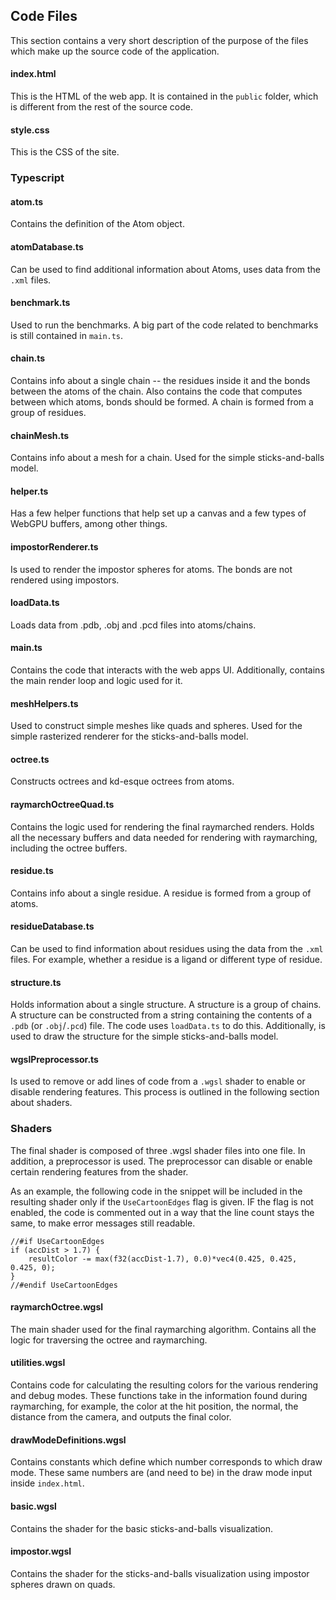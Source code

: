 
## Code Files

This section contains a very short description of the purpose of the files which make up the source code of the application.

#### index.html

This is the HTML of the web app. It is contained in the `public` folder, which is different from the rest of the source code. 

#### style.css

This is the CSS of the site. 

### Typescript

#### atom.ts

Contains the definition of the Atom object.

#### atomDatabase.ts

Can be used to find additional information about Atoms, uses data from the `.xml` files.

#### benchmark.ts

Used to run the benchmarks. A big part of the code related to benchmarks is still contained in `main.ts`.

#### chain.ts

Contains info about a single chain -- the residues inside it and the bonds between the atoms of the chain. Also contains the code that computes between which atoms, bonds should be formed. A chain is formed from a group of residues.

#### chainMesh.ts

Contains info about a mesh for a chain. Used for the simple sticks-and-balls model.

#### helper.ts

Has a few helper functions that help set up a canvas and a few types of WebGPU buffers, among other things.

#### impostorRenderer.ts

Is used to render the impostor spheres for atoms. The bonds are not rendered using impostors.

#### loadData.ts

Loads data from .pdb, .obj and .pcd files into atoms/chains.

#### main.ts

Contains the code that interacts with the web apps UI. Additionally, contains the main render loop and logic used for it.

#### meshHelpers.ts

Used to construct simple meshes like quads and spheres. Used for the simple rasterized renderer for the sticks-and-balls model.

#### octree.ts

Constructs octrees and kd-esque octrees from atoms.

#### raymarchOctreeQuad.ts

Contains the logic used for rendering the final raymarched renders. Holds all the necessary buffers and data needed for rendering with raymarching, including the octree buffers.

#### residue.ts

Contains info about a single residue. A residue is formed from a group of atoms.

#### residueDatabase.ts

Can be used to find information about residues using the data from the `.xml` files. For example, whether a residue is a ligand or different type of residue.

#### structure.ts

Holds information about a single structure. A structure is a group of chains. A structure can be constructed from a string containing the contents of a `.pdb` (or `.obj`/`.pcd`) file. The code uses `loadData.ts` to do this. Additionally, is used to draw the structure for the simple sticks-and-balls model. 

#### wgslPreprocessor.ts

Is used to remove or add lines of code from a `.wgsl` shader to enable or disable rendering features. This process is outlined in the following section about shaders.

### Shaders

The final shader is composed of three .wgsl shader files into one file. In addition, a preprocessor is used. The preprocessor can disable or enable certain rendering features from the shader.

As an example, the following code in the snippet will be included in the resulting shader only if the `UseCartoonEdges` flag is given. IF the flag is not enabled, the code is commented out in a way that the line count stays the same, to make error messages still readable.

```
//#if UseCartoonEdges
if (accDist > 1.7) {
    resultColor -= max(f32(accDist-1.7), 0.0)*vec4(0.425, 0.425, 0.425, 0);
}
//#endif UseCartoonEdges
```


#### raymarchOctree.wgsl

The main shader used for the final raymarching algorithm. Contains all the logic for traversing the octree and raymarching.

#### utilities.wgsl

Contains code for calculating the resulting colors for the various rendering and debug modes. These functions take in the information found during raymarching, for example, the color at the hit position, the normal, the distance from the camera, and outputs the final color.

#### drawModeDefinitions.wgsl

Contains constants which define which number corresponds to which draw mode. These same numbers are (and need to be) in the draw mode input inside `index.html`.

#### basic.wgsl

Contains the shader for the basic sticks-and-balls visualization.

#### impostor.wgsl

Contains the shader for the sticks-and-balls visualization using impostor spheres drawn on quads.







